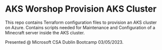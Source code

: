 # AKS Worshop Provision AKS Cluster

This repo contains Terraform configuration files to provision an AKS cluster on Azure.
Contains scripts needed for Maintenance and Configuration of a Minecraft server inside the AKS cluster. 

Presented @ Microsoft CSA Dublin Bootcamp 03/05/2023.
